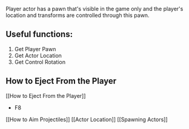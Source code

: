 
Player actor has a pawn that's visible in the game only and the player's location and transforms are controlled through this pawn.

## Useful functions:

1. Get Player Pawn
2. Get Actor Location
3. Get Control Rotation

## How to Eject From the Player
[[How to Eject From the Player]]
- F8


[[How to Aim Projectiles]]
[[Actor Location]]
[[Spawning Actors]]
